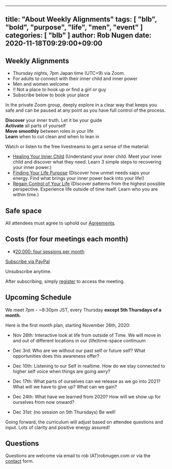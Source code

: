 
---
title: "About Weekly Alignments"
tags: [ "blb", "bold", "purpose", "life", "men", "event" ]
categories: [ "blb" ]
author: Rob Nugen
date: 2020-11-18T09:29:00+09:00
---

## Weekly Alignments ##

* Thursday nights, 7pm Japan time (UTC+9) via Zoom.
* For adults to connect with their inner child and inner power
* Men and women welcome
* !! Not a place to hook up or find a girl or guy
* Subscribe below to book your place

In the private Zoom group, deeply explore in a clear way that keeps
you safe and can be paused at any point as you have full control of
the process.

**Discover** your inner truth. Let it be your guide
<br>**Activate** all parts of yourself
<br>**Move smoothly** between roles in your life
<br>**Learn** when to cut clean and when to lean in

Watch or listen to the free livestreams to get a sense of the material:

* [Healing Your Inner Child](/blog/2020/11/02/healing-inner-child-free-online-workshop/)
  (Understand your inner child. Meet your inner child and discover
  what they need. Learn 3 simple steps to recovering your inner
  power.)
* [Finding Your Life Purpose](/blog/2020/11/12/finding-your-life-purpose-video-replay/)
  (Discover how unmet needs saps your energy.  Find what brings your
  inner power back into your life!)
* [Regain Control of Your Life](/blog/2020/11/19/livestream-replay-regain-control-of-your-life/)
  (Discover patterns from the highest possible perspective. Experience
  life outside of time itself. Learn who you are within time.)

## Safe space ##

All attendees must agree to uphold our [Agreements](agreements).

## Costs (for four meetings each month) ##

* ¥[20,000: four sessions per month](https://py.pl/1QdAcu)

[Subscribe via PayPal](https://py.pl/1QdAcu)

Unsubscribe anytime.

After subscribing, simply [register](registration/) to access the meeting.

## Upcoming Schedule ##

We meet 7pm - ~8:30pm JST, every Thursday **except 5th Thursdays of a month.**

Here is the first month plan, starting November 26th, 2020:

* Nov 26th: Interactive look at life from outside of Time.  We will move in and
  out of different locations in our (life)time-space continuum

* Dec 3rd: Who are we without our past self or future self?  What opportunities
  does this awareness offer?

* Dec 10th: Listening to our Self in realtime.  How do we stay connected to
  higher self voice when things are going awry?

* Dec 17th: What parts of ourselves can we release as we go into 2021?  What
  will we have to give up?  What can we gain?

* Dec 24th: What have we learned from 2020?  How will we show up for
  ourselves from now onward?

* Dec 31st: (no session on 5th Thursdays)  Be well!

Going forward, the curriculum will adjust based on attendee questions
and input.  Lots of clarity and positive energy assured!

## Questions ##

Questions are welcome via email to rob (A<span>T</span>)robnugen.com or via the
[contact](/contact/) form.
